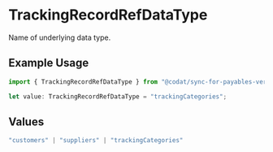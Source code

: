 # TrackingRecordRefDataType

Name of underlying data type.

## Example Usage

```typescript
import { TrackingRecordRefDataType } from "@codat/sync-for-payables-version-1/sdk/models/shared";

let value: TrackingRecordRefDataType = "trackingCategories";
```

## Values

```typescript
"customers" | "suppliers" | "trackingCategories"
```